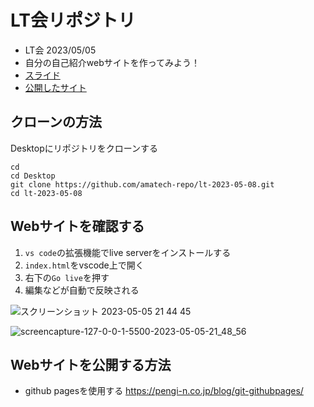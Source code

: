 # LT会リポジトリ
- LT会 2023/05/05
- 自分の自己紹介webサイトを作ってみよう！
- [スライド](https://www.canva.com/design/DAFiUO2NKWA/QTI8-9ep6Q2i3NdP3NrXZQ/view?utm_content=DAFiUO2NKWA&utm_campaign=designshare&utm_medium=link&utm_source=publishsharelink)
- [公開したサイト](https://amatech-repo.github.io/lt-2023-05-08/)

## クローンの方法
Desktopにリポジトリをクローンする
```
cd 
cd Desktop 
git clone https://github.com/amatech-repo/lt-2023-05-08.git
cd lt-2023-05-08
```

## Webサイトを確認する
1. `vs code`の拡張機能でlive serverをインストールする
2. `index.html`をvscode上で開く
4. 右下の`Go live`を押す
5. 編集などが自動で反映される

![スクリーンショット 2023-05-05 21 44 45](https://user-images.githubusercontent.com/67742985/236460892-a6bfab37-45a4-4f92-962e-f8aa6e3aa71e.png)

![screencapture-127-0-0-1-5500-2023-05-05-21_48_56](https://user-images.githubusercontent.com/67742985/236461877-6bad71e9-9d44-4085-9f7a-78a46a8e9a54.png)

## Webサイトを公開する方法
- github pagesを使用する
https://pengi-n.co.jp/blog/git-githubpages/
